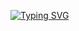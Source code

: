 <a href="https://git.io/typing-svg"><img src="https://readme-typing-svg.herokuapp.com?font=Baloo+Paaji+2&weight=500&size=36&pause=1000&color=25F7AF&width=690&height=52&lines=Hi%2C+I'm+Pallav+Choudhary+-+Backend+Developer+++" alt="Typing SVG" /></a>

